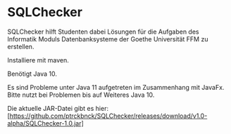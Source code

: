 # SQLChecker
SQLChecker hilft Studenten dabei Lösungen für die Aufgaben des Informatik Moduls Datenbanksysteme der Goethe Universität FFM zu erstellen.


Installiere mit maven.

Benötigt Java 10.

Es sind Probleme unter Java 11 aufgetreten im Zusammenhang mit JavaFx. Bitte nutzt bei Problemen bis auf Weiteres Java 10.

Die aktuelle JAR-Datei gibt es hier: [https://github.com/ptrckbnck/SQLChecker/releases/download/v1.0-alpha/SQLChecker-1.0.jar]

